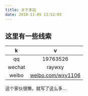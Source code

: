 ```yaml
---
title: 关于本站
date: 2018-11-09 13:52:03
---
```

## 这里有一些线索

|k|v|
|:-:|:-:|
|qq|19763526|
|wechat|raywxy|
|weibo|[weibo.com/wxy1106](https://www.weibo.com/wxy1106)|

这个家伙很懒，就写了这么多...